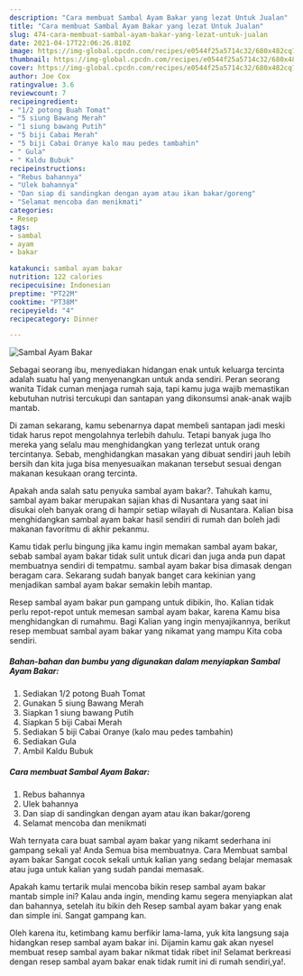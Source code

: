 ```yaml
---
description: "Cara membuat Sambal Ayam Bakar yang lezat Untuk Jualan"
title: "Cara membuat Sambal Ayam Bakar yang lezat Untuk Jualan"
slug: 474-cara-membuat-sambal-ayam-bakar-yang-lezat-untuk-jualan
date: 2021-04-17T22:06:26.810Z
image: https://img-global.cpcdn.com/recipes/e0544f25a5714c32/680x482cq70/sambal-ayam-bakar-foto-resep-utama.jpg
thumbnail: https://img-global.cpcdn.com/recipes/e0544f25a5714c32/680x482cq70/sambal-ayam-bakar-foto-resep-utama.jpg
cover: https://img-global.cpcdn.com/recipes/e0544f25a5714c32/680x482cq70/sambal-ayam-bakar-foto-resep-utama.jpg
author: Joe Cox
ratingvalue: 3.6
reviewcount: 7
recipeingredient:
- "1/2 potong Buah Tomat"
- "5 siung Bawang Merah"
- "1 siung bawang Putih"
- "5 biji Cabai Merah"
- "5 biji Cabai Oranye kalo mau pedes tambahin"
- " Gula"
- " Kaldu Bubuk"
recipeinstructions:
- "Rebus bahannya"
- "Ulek bahannya"
- "Dan siap di sandingkan dengan ayam atau ikan bakar/goreng"
- "Selamat mencoba dan menikmati"
categories:
- Resep
tags:
- sambal
- ayam
- bakar

katakunci: sambal ayam bakar 
nutrition: 122 calories
recipecuisine: Indonesian
preptime: "PT22M"
cooktime: "PT38M"
recipeyield: "4"
recipecategory: Dinner

---
```



![Sambal Ayam Bakar](https://img-global.cpcdn.com/recipes/e0544f25a5714c32/680x482cq70/sambal-ayam-bakar-foto-resep-utama.jpg)

Sebagai seorang ibu, menyediakan hidangan enak untuk keluarga tercinta adalah suatu hal yang menyenangkan untuk anda sendiri. Peran seorang  wanita Tidak cuman menjaga rumah saja, tapi kamu juga wajib memastikan kebutuhan nutrisi tercukupi dan santapan yang dikonsumsi anak-anak wajib mantab.

Di zaman  sekarang, kamu sebenarnya dapat membeli santapan jadi meski tidak harus repot mengolahnya terlebih dahulu. Tetapi banyak juga lho mereka yang selalu mau menghidangkan yang terlezat untuk orang tercintanya. Sebab, menghidangkan masakan yang dibuat sendiri jauh lebih bersih dan kita juga bisa menyesuaikan makanan tersebut sesuai dengan makanan kesukaan orang tercinta. 



Apakah anda salah satu penyuka sambal ayam bakar?. Tahukah kamu, sambal ayam bakar merupakan sajian khas di Nusantara yang saat ini disukai oleh banyak orang di hampir setiap wilayah di Nusantara. Kalian bisa menghidangkan sambal ayam bakar hasil sendiri di rumah dan boleh jadi makanan favoritmu di akhir pekanmu.

Kamu tidak perlu bingung jika kamu ingin memakan sambal ayam bakar, sebab sambal ayam bakar tidak sulit untuk dicari dan juga anda pun dapat membuatnya sendiri di tempatmu. sambal ayam bakar bisa dimasak dengan beragam cara. Sekarang sudah banyak banget cara kekinian yang menjadikan sambal ayam bakar semakin lebih mantap.

Resep sambal ayam bakar pun gampang untuk dibikin, lho. Kalian tidak perlu repot-repot untuk memesan sambal ayam bakar, karena Kamu bisa menghidangkan di rumahmu. Bagi Kalian yang ingin menyajikannya, berikut resep membuat sambal ayam bakar yang nikamat yang mampu Kita coba sendiri.

<!--inarticleads1-->

##### Bahan-bahan dan bumbu yang digunakan dalam menyiapkan Sambal Ayam Bakar:

1. Sediakan 1/2 potong Buah Tomat
1. Gunakan 5 siung Bawang Merah
1. Siapkan 1 siung bawang Putih
1. Siapkan 5 biji Cabai Merah
1. Sediakan 5 biji Cabai Oranye (kalo mau pedes tambahin)
1. Sediakan  Gula
1. Ambil  Kaldu Bubuk




<!--inarticleads2-->

##### Cara membuat Sambal Ayam Bakar:

1. Rebus bahannya
1. Ulek bahannya
1. Dan siap di sandingkan dengan ayam atau ikan bakar/goreng
1. Selamat mencoba dan menikmati




Wah ternyata cara buat sambal ayam bakar yang nikamt sederhana ini gampang sekali ya! Anda Semua bisa membuatnya. Cara Membuat sambal ayam bakar Sangat cocok sekali untuk kalian yang sedang belajar memasak atau juga untuk kalian yang sudah pandai memasak.

Apakah kamu tertarik mulai mencoba bikin resep sambal ayam bakar mantab simple ini? Kalau anda ingin, mending kamu segera menyiapkan alat dan bahannya, setelah itu bikin deh Resep sambal ayam bakar yang enak dan simple ini. Sangat gampang kan. 

Oleh karena itu, ketimbang kamu berfikir lama-lama, yuk kita langsung saja hidangkan resep sambal ayam bakar ini. Dijamin kamu gak akan nyesel membuat resep sambal ayam bakar nikmat tidak ribet ini! Selamat berkreasi dengan resep sambal ayam bakar enak tidak rumit ini di rumah sendiri,ya!.

